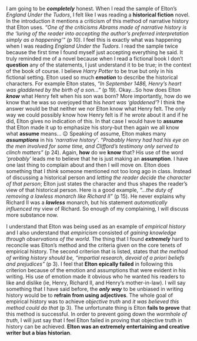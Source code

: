 I am going to be **_completely_** honest. When I read the sample of Elton’s *England Under the Tudors*, I felt like I was reading a **historical fiction** novel. In the introduction it mentions a criticism of this method of narrative history that Elton uses. *“One of the criticisms Abrams made of narrative history is the ‘luring of the reader into accepting the author’s preferred interpretation simply as a happening’” (p 10)*. I feel this is exactly what was happening when I was reading *England Under the Tudors*. I read the sample twice because the first time I found myself just accepting everything he said. It truly reminded me of a novel because when I read a fictional book I don’t **question** any of the statements, I just understand it to be true; in the context of the book of course. I believe *Harry Potter* to be true but only in his fictional setting. Elton used so much **_emotion_** to describe the historical characters. For example Elton states, *“In September 1486, Henry’s heart was gladdened by the birth of a son...”* (p 19). Okay...So how does Elton **_know_** what Henry felt when his son was born? More importantly, how do we know that he was so overjoyed that his *heart was ‘gladdened’*? I think the answer would be that neither we nor Elton know what Henry felt. The only way we could possibly know how Henry felt is if he *wrote* about it and if he did, Elton gives no indication of this. In that case I would have to **assume** that Elton made it up to emphasize his story-but then again we all know what **assume** means... :wink: Speaking of assume, Elton makes many **_assumptions_** in his *‘narrative history’*. *“Probably Henry had had his eye on the men involved for some time, and Clifford’s testimony only served to clinch matters”* (p 24). Again, **how** do we **know** that? His use of the word *‘probably’* leads me to believe that he is just making an **assumption**. I have one last thing to complain about and then I will move on. Elton does something that I *think* someone mentioned not too long ago in class. Instead of discussing a historical person and *letting the reader decide the character of that person*; Elton just states the character and thus shapes the reader’s view of that historical person. Here is a good example, *“...the duty of removing a lawless monarch like Richard II”* (p 15). He never explains why Richard II was a **_lawless_** monarch, but his statement *automatically influenced* my view of Richard. So enough of my complaining, I will discuss more substance now.

I understand that Elton was being used as an example of *empirical history* and I also understand that *empiricism* consisted of *gaining knowledge through observations of the world*. The thing that I found **_extremely_** hard to reconcile was Elton’s method and the criteria given on the core tenets of empirical history.  The second criterion that is listed, states that *the method of writing history should be, “impartial research, devoid of a priori beliefs and prejudices”* (p 3). I feel that **Elton epically failed** in following this criterion because of the emotion and assumptions that were evident in his writing. His use of emotion made it obvious who he wanted his readers to like and dislike (ie, Henry, Richard II, and Henry’s mother-in-law).  I will say something that I have said before, the **_only way_** to be unbiased in writing history would be to **refrain from using adjectives**. The whole goal of empirical history was to achieve *objective truth* and *it was believed this method could do that* (p 3). The unfortunate thing is Elton **fails to prove** that this method is successful. In order to prevent going down the *wormhole of truth*, I will just say that I feel Elton failed in proving that objective truth in history can be achieved. **Elton was an extremely entertaining and creative writer but a bias historian**. 
